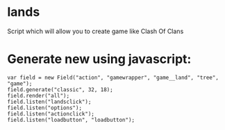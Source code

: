 # lands
 Script which will allow you  to create game like Clash Of Clans

# 

# Generate new using javascript:
    var field = new Field("action", "gamewrapper", "game__land", "tree", "game");
    field.generate("classic", 32, 18);
    field.render("all");
    field.listen("landsclick");
    field.listen("options");
    field.listen("actionclick");
    field.listen("loadbutton", "loadbutton");